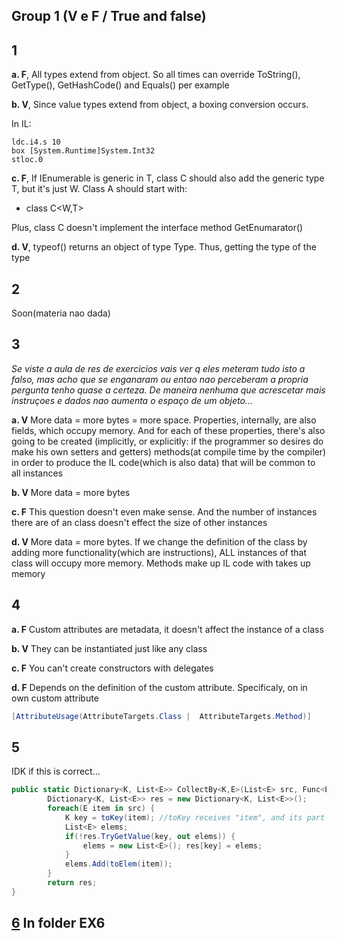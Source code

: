 ## Group 1 (V e F / True and false)
## 1
**a. F**, All types extend from object. So all times can override ToString(), GetType(), GetHashCode() and Equals() per example

**b. V**, Since value types extend from object, a boxing conversion occurs.

In IL:
```
ldc.i4.s 10
box [System.Runtime]System.Int32
stloc.0
```

**c. F**, If IEnumerable is generic in T, class C should also add the generic type T, but it's just W. Class A should start with:
- class C<W,T>

Plus, class C doesn't implement the interface method GetEnumarator()

**d. V**, typeof() returns an object of type Type. Thus, getting the type of the type

## 2
Soon(materia nao dada)

## 3

*Se viste a aula de res de exercicios vais ver q eles meteram tudo isto a falso, mas acho que se enganaram ou entao nao perceberam a propria pergunta tenho quase a certeza. De maneira nenhuma que acrescetar mais instruçoes e dados nao aumenta o espaço de um objeto...*

**a. V** More data = more bytes = more space. Properties, internally, are also fields, which occupy memory. And for each of these properties, there's also going to be created (implicitly, or explicitly: if the programmer so desires do make his own setters and getters) methods(at compile time by the compiler) in order to produce the IL code(which is also data) that will be common to all instances

**b. V** More data = more bytes

**c. F** This question doesn't even make sense. And the number of instances there are of an class doesn't effect the size of other instances

**d. V** More data = more bytes. If we change the definition of the class by adding more functionality(which are instructions), ALL instances of that class will occupy more memory. Methods make up IL code with takes up memory

## 4
**a. F** Custom attributes are metadata, it doesn't affect the instance of a class

**b. V** They can be instantiated just like any class

**c. F** You can't create constructors with delegates

**d. F** Depends on the definition of the custom attribute. Specificaly, on in own custom attribute
```csharp
[AttributeUsage(AttributeTargets.Class |  AttributeTargets.Method)]
```
## 5
IDK if this is correct...
```csharp
public static Dictionary<K, List<E>> CollectBy<K,E>(List<E> src, Func<E,K> toKey, Func<E, E> toElem){
        Dictionary<K, List<E>> res = new Dictionary<K, List<E>>();
        foreach(E item in src) {
            K key = toKey(item); //toKey receives "item", and its part of src(item in src), thus they have the same type
            List<E> elems;
            if(!res.TryGetValue(key, out elems)) { 
                elems = new List<E>(); res[key] = elems; 
            }
            elems.Add(toElem(item));
        }
        return res;
}
```

## [6](https://github.com/p4ulor/AVE/tree/main/Exams/16-17-sem2-teste1/EX6) In folder EX6 
